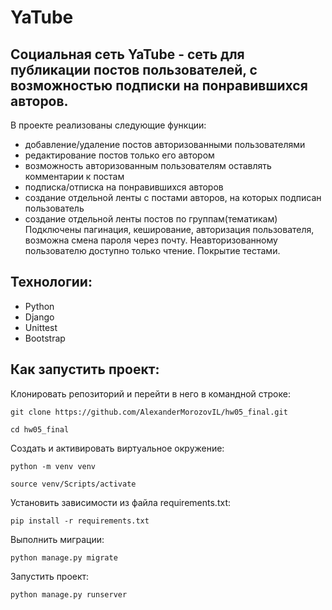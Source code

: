 # YaTube
## Социальная сеть YaTube - сеть для публикации постов пользователей, с возможностью подписки на понравившихся авторов.

В проекте реализованы следующие функции:

+ добавление/удаление постов авторизованными пользователями
+ редактирование постов только его автором
+ возможность авторизованным пользователям оставлять комментарии к постам
+ подписка/отписка на понравившихся авторов
+ создание отдельной ленты с постами авторов, на которых подписан пользователь
+ создание отдельной ленты постов по группам(тематикам)
Подключены пагинация, кеширование, авторизация пользователя, возможна смена пароля через почту. Неавторизованному пользователю доступно только чтение. Покрытие тестами.

## Технологии:
+ Python
+ Django
+ Unittest
+ Bootstrap

## Как запустить проект:

Клонировать репозиторий и перейти в него в командной строке:

```
git clone https://github.com/AlexanderMorozovIL/hw05_final.git
```

```
cd hw05_final
```

Cоздать и активировать виртуальное окружение:

```
python -m venv venv
```

```
source venv/Scripts/activate
```

Установить зависимости из файла requirements.txt:

```
pip install -r requirements.txt
```

Выполнить миграции:

```
python manage.py migrate
```

Запустить проект:

```
python manage.py runserver
```
